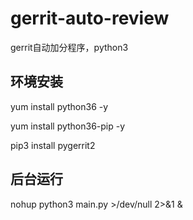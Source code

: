 # gerrit-auto-review
gerrit自动加分程序，python3

## 环境安装
yum install python36 -y

yum install python36-pip -y

pip3 install pygerrit2

## 后台运行
nohup python3 main.py >/dev/null 2>&1 &